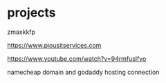 # projects
zmaxkkfp

https://www.piousitservices.com




https://www.youtube.com/watch?v=94rmfuslfvo



namecheap domain and godaddy hosting connection

